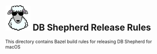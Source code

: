 # ![DB Shepherd](images/dbshepherd.png) DB Shepherd Release Rules

This directory contains Bazel build rules for releasing DB Shepherd for macOS

